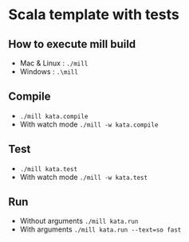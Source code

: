 # Scala template with tests

## How to execute mill build

- Mac & Linux : `./mill`
- Windows : `.\mill`

## Compile
- `./mill kata.compile`
- With watch mode `./mill -w kata.compile`

## Test
- `./mill kata.test`
- With watch mode `./mill -w kata.test`

## Run

- Without arguments `./mill kata.run`
- With arguments `./mill kata.run --text=so fast`
